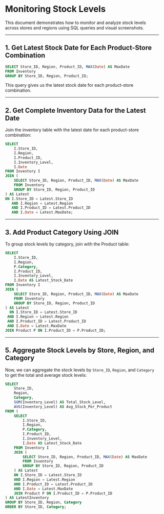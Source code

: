 # Monitoring Stock Levels

This document demonstrates how to monitor and analyze stock levels across stores and regions using SQL queries and visual screenshots.

---

## 1. Get Latest Stock Date for Each Product-Store Combination

```sql
SELECT Store_ID, Region, Product_ID, MAX(Date) AS MaxDate
FROM Inventory
GROUP BY Store_ID, Region, Product_ID;
```

This query gives us the latest stock date for each product-store combination.

---

## 2. Get Complete Inventory Data for the Latest Date

Join the inventory table with the latest date for each product-store combination:

```sql
SELECT 
    I.Store_ID,
    I.Region,
    I.Product_ID,
    I.Inventory_Level,
    I.Date
FROM Inventory I
JOIN (
    SELECT Store_ID, Region, Product_ID, MAX(Date) AS MaxDate
    FROM Inventory
    GROUP BY Store_ID, Region, Product_ID
) AS Latest 
ON I.Store_ID = Latest.Store_ID
   AND I.Region = Latest.Region
   AND I.Product_ID = Latest.Product_ID
   AND I.Date = Latest.MaxDate;
```

---

## 3. Add Product Category Using JOIN

To group stock levels by category, join with the Product table:

```sql
SELECT 
    I.Store_ID,
    I.Region,
    P.Category,
    I.Product_ID,
    I.Inventory_Level,
    I.Date AS Latest_Stock_Date
FROM Inventory I
JOIN (
    SELECT Store_ID, Region, Product_ID, MAX(Date) AS MaxDate
    FROM Inventory
    GROUP BY Store_ID, Region, Product_ID
) AS Latest 
  ON I.Store_ID = Latest.Store_ID
 AND I.Region = Latest.Region
 AND I.Product_ID = Latest.Product_ID
 AND I.Date = Latest.MaxDate
JOIN Product P ON I.Product_ID = P.Product_ID;
```

---
## 5. Aggregate Stock Levels by Store, Region, and Category

Now, we can aggregate the stock levels by `Store_ID`, `Region`, and `Category` to get the total and average stock levels:

```sql
SELECT 
    Store_ID,
    Region,
    Category,
    SUM(Inventory_Level) AS Total_Stock_Level,
    AVG(Inventory_Level) AS Avg_Stock_Per_Product
FROM (
    SELECT 
        I.Store_ID,
        I.Region,
        P.Category,
        I.Product_ID,
        I.Inventory_Level,
        I.Date AS Latest_Stock_Date
    FROM Inventory I
    JOIN (
        SELECT Store_ID, Region, Product_ID, MAX(Date) AS MaxDate
        FROM Inventory
        GROUP BY Store_ID, Region, Product_ID
    ) AS Latest 
    ON I.Store_ID = Latest.Store_ID
    AND I.Region = Latest.Region
    AND I.Product_ID = Latest.Product_ID
    AND I.Date = Latest.MaxDate
    JOIN Product P ON I.Product_ID = P.Product_ID
) AS LatestInventory
GROUP BY Store_ID, Region, Category
ORDER BY Store_ID, Category;
```
